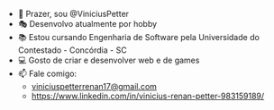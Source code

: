 - 👋 Prazer, sou @ViniciusPetter
- 🎭 Desenvolvo atualmente por hobby
- 📚 Estou cursando Engenharia de Software pela Universidade do Contestado - Concórdia - SC
- 💻 Gosto de criar e desenvolver web e de games
- 📫 Fale comigo:
	- viniciuspetterrenan17@gmail.com
	- https://www.linkedin.com/in/vinicius-renan-petter-983159189/

<!---
ViniciusPetter/ViniciusPetter is a ✨ special ✨ repository because its `README.md` (this file) appears on your GitHub profile.
You can click the Preview link to take a look at your changes.
--->

